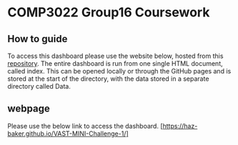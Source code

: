 # COMP3022 Group16 Coursework

## How to guide

To access this dashboard please use the website below, hosted from this [repository](https://github.com/haz-baker/VAST-MINI-Challenge-1). The entire dashboard is run from one single HTML document, called index. This can be opened locally or through the GitHub pages and is stored at the start of the directory, with the data stored in a separate directory called Data.

## webpage

Please use the below link to access the dashboard.
[https://haz-baker.github.io/VAST-MINI-Challenge-1/]
